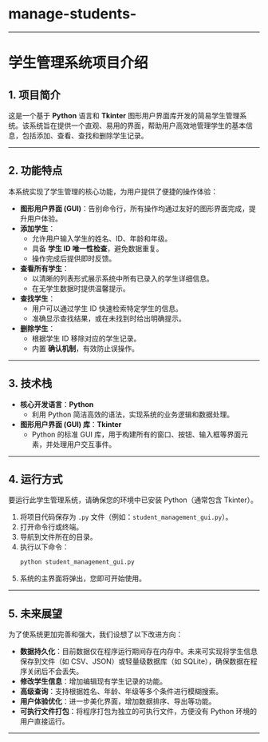 # manage-students-
---

# 学生管理系统项目介绍

## 1. 项目简介

这是一个基于 **Python** 语言和 **Tkinter** 图形用户界面库开发的简易学生管理系统。该系统旨在提供一个直观、易用的界面，帮助用户高效地管理学生的基本信息，包括添加、查看、查找和删除学生记录。

---

## 2. 功能特点

本系统实现了学生管理的核心功能，为用户提供了便捷的操作体验：

* **图形用户界面 (GUI)**：告别命令行，所有操作均通过友好的图形界面完成，提升用户体验。
* **添加学生**：
    * 允许用户输入学生的姓名、ID、年龄和年级。
    * 具备 **学生 ID 唯一性检查**，避免数据重复。
    * 操作完成后提供即时反馈。
* **查看所有学生**：
    * 以清晰的列表形式展示系统中所有已录入的学生详细信息。
    * 在无学生数据时提供温馨提示。
* **查找学生**：
    * 用户可以通过学生 ID 快速检索特定学生的信息。
    * 准确显示查找结果，或在未找到时给出明确提示。
* **删除学生**：
    * 根据学生 ID 移除对应的学生记录。
    * 内置 **确认机制**，有效防止误操作。

---

## 3. 技术栈

* **核心开发语言**：**Python**
    * 利用 Python 简洁高效的语法，实现系统的业务逻辑和数据处理。
* **图形用户界面 (GUI) 库**：**Tkinter**
    * Python 的标准 GUI 库，用于构建所有的窗口、按钮、输入框等界面元素，并处理用户交互事件。

---

## 4. 运行方式

要运行此学生管理系统，请确保您的环境中已安装 Python（通常包含 Tkinter）。

1.  将项目代码保存为 `.py` 文件（例如：`student_management_gui.py`）。
2.  打开命令行或终端。
3.  导航到文件所在的目录。
4.  执行以下命令：
    ```bash
    python student_management_gui.py
    ```
5.  系统的主界面将弹出，您即可开始使用。

---

## 5. 未来展望

为了使系统更加完善和强大，我们设想了以下改进方向：

* **数据持久化**：目前数据仅在程序运行期间存在内存中。未来可实现将学生信息保存到文件（如 CSV、JSON）或轻量级数据库（如 SQLite），确保数据在程序关闭后不会丢失。
* **修改学生信息**：增加编辑现有学生记录的功能。
* **高级查询**：支持根据姓名、年龄、年级等多个条件进行模糊搜索。
* **用户体验优化**：进一步美化界面，增加数据排序、导出等功能。
* **可执行文件打包**：将程序打包为独立的可执行文件，方便没有 Python 环境的用户直接运行。

---
